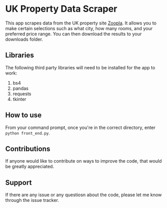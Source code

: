 # UK Property Data Scraper

This app scrapes data from the UK property site [Zoopla](www.zoopla.co.uk). It allows you to make certain selections such as what city, how many rooms, and your preferred price range. You can then download the results to your downloads folder.

## Libraries
The following third party libraries will need to be installed for the app to work:

1. bs4
2. pandas
3. requests
4. tkinter

## How to use
From your command prompt, once you're in the correct directory, enter `python front_end.py`.

## Contributions
If anyone would like to contribute on ways to improve the code, that would be greatly appreciated.

## Support
If there are any issue or any questiosn about the code, please let me know through the issue tracker.
